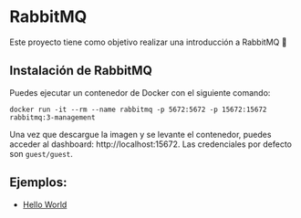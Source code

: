 # RabbitMQ
Este proyecto tiene como objetivo realizar una introducción a RabbitMQ 🎯 

## Instalación de RabbitMQ 

Puedes ejecutar un contenedor de Docker con el siguiente comando:

```
docker run -it --rm --name rabbitmq -p 5672:5672 -p 15672:15672 rabbitmq:3-management
```

Una vez que descargue la imagen y se levante el contenedor, puedes acceder al dashboard: http://localhost:15672. Las credenciales por defecto son ```guest/guest```.

## Ejemplos:

* [Hello World](#01-hello-world)



